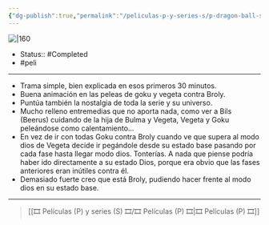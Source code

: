 ```yaml
---
{"dg-publish":true,"permalink":"/peliculas-p-y-series-s/p-dragon-ball-super-broly/"}
---
```



![|160](https://m.media-amazon.com/images/M/MV5BMjhhMDU5Y2QtMzcyZS00ZGE1LTg3ZjMtMTYyOTM0OTFlYTRkXkEyXkFqcGdeQXVyMTMxODk2OTU@._V1_SX300.jpg)

- Status:: #Completed 
- #peli 

---

- Trama simple, bien explicada en esos primeros 30 minutos.
- Buena animación en las peleas de goku y vegeta contra Broly.
- Puntúa también la nostalgia de toda la serie y su universo.
- Mucho relleno entremedias que no aporta nada, como ver a Bils (Beerus) cuidando de la hija de Bulma y Vegeta, Vegeta y Goku peleándose como calentamiento...
- En vez de ir con todas Goku contra Broly cuando ve que supera al modo dios de Vegeta decide ir pegándole desde su estado base pasando por cada fase hasta llegar modo dios. Tonterías. A nada que piense podría haber ido directamente a su estado Dios, porque era obvio que las fases anteriores eran inútiles contra él.
- Demasiado fuerte creo que está Broly, pudiendo hacer frente al modo dios en su estado base.

---

> [[🎞️ Películas (P) y series (S) 🎞️/🎞️ Películas (P) 🎞️\|🎞️ Películas (P) 🎞️]]